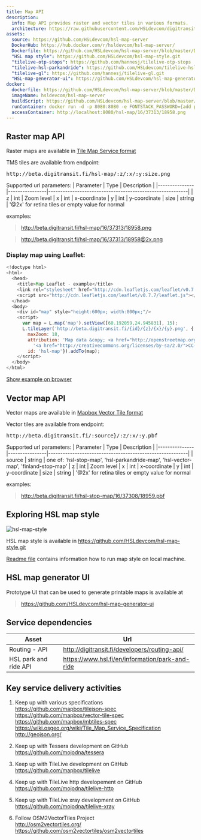 ```yaml
---
title: Map API
description:
  info: Map API provides raster and vector tiles in various formats.
  architecture: https://raw.githubusercontent.com/HSLdevcom/digitransit-site/master/pages/en/developers/service-catalogue/apis/map-api/architecture.xml
assets:
  source: https://github.com/HSLdevcom/hsl-map-server
  DockerHub: https://hub.docker.com/r/hsldevcom/hsl-map-server/
  Dockerfile: https://github.com/HSLdevcom/hsl-map-server/blob/master/Dockerfile
  "HSL map style": https://github.com/HSLdevcom/hsl-map-style.git
  "tilelive-otp-stops": https://github.com/hannesj/tilelive-otp-stops
  "tilelive-hsl-parkandride": https://github.com/HSLdevcom/tilelive-hsl-parkandride
  "tilelive-gl": https://github.com/hannesj/tilelive-gl.git
  "HSL-map-generator-ui": https://github.com/HSLdevcom/hsl-map-generator-ui
docker:
  dockerfile: https://github.com/HSLdevcom/hsl-map-server/blob/master/Dockerfile
  imageName: hsldevcom/hsl-map-server
  buildScript: https://github.com/HSLdevcom/hsl-map-server/blob/master/build-docker-image.sh
  runContainer: docker run -d -p 8080:8080 -e FONTSTACK_PASSWORD={add password here} --name hsl-map-server hsldevcom/hsl-map-server
  accessContainer: http://localhost:8080/hsl-map/16/37313/18958.png
---
```


## Raster map API
Raster maps are available in [Tile Map Service format](https://wiki.osgeo.org/wiki/Tile_Map_Service_Specification)

TMS tiles are available from endpoint:
<pre>http://beta.digitransit.fi/hsl-map/:z/:x/:y:size.png</pre>

Supported url parameters:
| Parameter     | Type           | Description                                              |
|---------------|----------------|----------------------------------------------------------|
| z             | int            | Zoom level
| x             | int            | x-coordinate
| y             | int            | y-coordinate
| size          | string         | '@2x' for retina tiles or empty value for normal

examples:
> http://beta.digitransit.fi/hsl-map/16/37313/18958.png

> http://beta.digitransit.fi/hsl-map/16/37313/18958@2x.png

### Display map using Leaflet:

``` javascript
<!doctype html>
<html>
  <head>
    <title>Map Leaflet - example</title>
    <link rel="stylesheet" href="http://cdn.leafletjs.com/leaflet/v0.7.7/leaflet.css" />
    <script src="http://cdn.leafletjs.com/leaflet/v0.7.7/leaflet.js"></script>
  </head>
  <body>
    <div id="map" style="height:600px; width:800px;"/>
    <script>
      var map = L.map('map').setView([60.192059,24.945831], 15);
      L.tileLayer('http://beta.digitransit.fi/{id}/{z}/{x}/{y}.png', {
        maxZoom: 18,
        attribution: 'Map data &copy; <a href="http://openstreetmap.org">OpenStreetMap</a> contributors, ' +
          '<a href="http://creativecommons.org/licenses/by-sa/2.0/">CC-BY-SA</a>, ',
        id: 'hsl-map'}).addTo(map);
    </script>
  </body>
</html>
```

[Show example on browser](http://htmlpreview.github.io/?https://gist.github.com/siren/3c08fdd1c49232edb4d0/raw)


## Vector map API
Vector maps are available in [Mapbox Vector Tile format](https://github.com/mapbox/vector-tile-spec)

Vector tiles are available from endpoint:
<pre>http://beta.digitransit.fi/:source}/:z/:x/:y.pbf</pre>

Supported url parameters:
| Parameter     | Type           | Description                                              |
|---------------|----------------|----------------------------------------------------------|
| source        | string         | one of: 'hsl-stop-map', 'hsl-parkandride-map', 'hsl-vector-map', 'finland-stop-map'
| z             | int            | Zoom level
| x             | int            | x-coordinate
| y             | int            | y-coordinate
| size          | string         | '@2x' for retina tiles or empty value for normal

examples:
> http://beta.digitransit.fi/hsl-stop-map/16/37308/18959.pbf

## Exploring HSL map style
![hsl-map-style](http://beta.digitransit.fi/hsl-map/16/37311/18963@2x.png)

HSL map style is available in https://github.com/HSLdevcom/hsl-map-style.git

[Readme file](https://github.com/HSLdevcom/hsl-map-style/blob/master/README.md) contains information how to run map style on local machine.

## HSL map generator UI
Prototype UI that can be used to generate printable maps is available at
> https://github.com/HSLdevcom/hsl-map-generator-ui

## Service dependencies
| Asset                  |  Url                                                        |
|------------------------|-------------------------------------------------------------|
| Routing - API          | http://digitransit.fi/developers/routing-api/
| HSL park and ride API  | https://www.hsl.fi/en/information/park-and-ride

## Key service delivery activities
1. Keep up with various specifications<br/>
   https://github.com/mapbox/tilejson-spec<br/>
   https://github.com/mapbox/vector-tile-spec<br/>
   https://github.com/mapbox/mbtiles-spec<br/>
   https://wiki.osgeo.org/wiki/Tile_Map_Service_Specification<br/>
   http://geojson.org/

2. Keep up with Tessera development on GitHub<br/>
   https://github.com/mojodna/tessera

3. Keep up with TileLive development on GitHub<br/>
   https://github.com/mapbox/tilelive

4. Keep up with TileLive http developement on GitHub<br/>
   https://github.com/mojodna/tilelive-http

5. Keep up with TileLive xray development on GitHub<br/>
   https://github.com/mojodna/tilelive-xray

6. Follow OSM2VectorTiles Project<br/>
   http://osm2vectortiles.org/<br/>
   https://github.com/osm2vectortiles/osm2vectortiles
